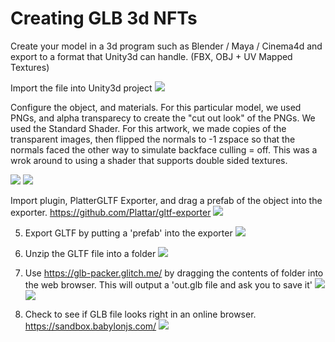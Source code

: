 # Creating GLB 3d NFTs

Create your model in a 3d program such as Blender / Maya / Cinema4d and export to a format that Unity3d can handle. (FBX, OBJ + UV Mapped Textures)


Import the file into Unity3d project
![](https://i.imgur.com/qja4N7M.png)


Configure the object, and materials. For this particular model, we used PNGs, and alpha transparecy to create the "cut out look" of the PNGs. We used the Standard Shader. For this artwork, we made copies of the transparent images, then flipped the normals to -1 zspace so that the normals faced the other way to simulate backface culling = off. This was a wrok around to using a shader that supports double sided textures.

![](https://i.imgur.com/n8tpp11.png)
![](https://i.imgur.com/SdURSUK.png)


Import plugin, PlatterGLTF Exporter, and drag a prefab of the object into the exporter. https://github.com/Plattar/gltf-exporter
![](https://i.imgur.com/22GbwDE.png)


5. Export GLTF by putting a 'prefab' into the exporter
![](https://i.imgur.com/7EnQL0X.png)

6. Unzip the GLTF file into a folder
![](https://i.imgur.com/qTbDWsi.png)

7. Use https://glb-packer.glitch.me/ by dragging the contents of folder into the web browser. This will output a 'out.glb file and ask you to save it'
![](https://i.imgur.com/2Oj5MCa.png)
![](https://i.imgur.com/5MxtHy0.png)

8. Check to see if GLB file looks right in an online browser.
https://sandbox.babylonjs.com/
![](https://i.imgur.com/ZiunZom.png)
